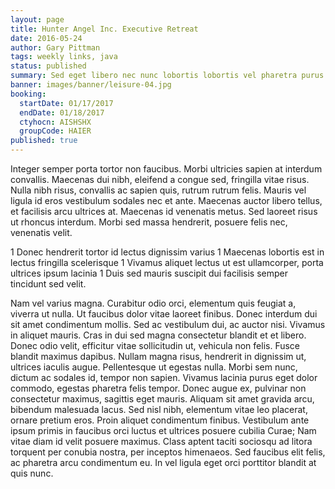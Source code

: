 ```yaml
---
layout: page
title: Hunter Angel Inc. Executive Retreat
date: 2016-05-24
author: Gary Pittman
tags: weekly links, java
status: published
summary: Sed eget libero nec nunc lobortis lobortis vel pharetra purus.
banner: images/banner/leisure-04.jpg
booking:
  startDate: 01/17/2017
  endDate: 01/18/2017
  ctyhocn: AISHSHX
  groupCode: HAIER
published: true
---
```

Integer semper porta tortor non faucibus. Morbi ultricies sapien at interdum convallis. Maecenas dui nibh, eleifend a congue sed, fringilla vitae risus. Nulla nibh risus, convallis ac sapien quis, rutrum rutrum felis. Mauris vel ligula id eros vestibulum sodales nec et ante. Maecenas auctor libero tellus, et facilisis arcu ultrices at. Maecenas id venenatis metus. Sed laoreet risus ut rhoncus interdum. Morbi sed massa hendrerit, posuere felis nec, venenatis velit.

1 Donec hendrerit tortor id lectus dignissim varius
1 Maecenas lobortis est in lectus fringilla scelerisque
1 Vivamus aliquet lectus ut est ullamcorper, porta ultrices ipsum lacinia
1 Duis sed mauris suscipit dui facilisis semper tincidunt sed velit.

Nam vel varius magna. Curabitur odio orci, elementum quis feugiat a, viverra ut nulla. Ut faucibus dolor vitae laoreet finibus. Donec interdum dui sit amet condimentum mollis. Sed ac vestibulum dui, ac auctor nisi. Vivamus in aliquet mauris. Cras in dui sed magna consectetur blandit et et libero.
Donec odio velit, efficitur vitae sollicitudin ut, vehicula non felis. Fusce blandit maximus dapibus. Nullam magna risus, hendrerit in dignissim ut, ultrices iaculis augue. Pellentesque ut egestas nulla. Morbi sem nunc, dictum ac sodales id, tempor non sapien. Vivamus lacinia purus eget dolor commodo, egestas pharetra felis tempor. Donec augue ex, pulvinar non consectetur maximus, sagittis eget mauris. Aliquam sit amet gravida arcu, bibendum malesuada lacus. Sed nisl nibh, elementum vitae leo placerat, ornare pretium eros. Proin aliquet condimentum finibus. Vestibulum ante ipsum primis in faucibus orci luctus et ultrices posuere cubilia Curae; Nam vitae diam id velit posuere maximus. Class aptent taciti sociosqu ad litora torquent per conubia nostra, per inceptos himenaeos. Sed faucibus elit felis, ac pharetra arcu condimentum eu. In vel ligula eget orci porttitor blandit at quis nunc.

